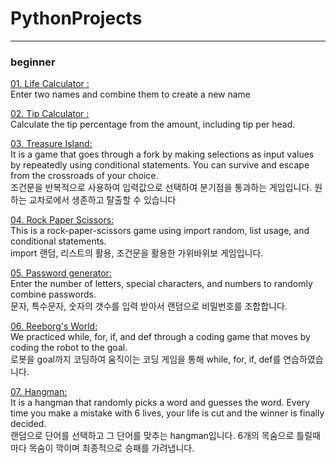# PythonProjects
<hr>

### beginner

<p><a href="https://github.com/littleduck1219/PythonProjects/blob/main/01.beginner%20project/01.make%20name/01.life_calculator.ipynb">01. Life Calculator : </a><br>
          Enter two names and combine them to create a new name</p>
<p><a href="https://github.com/littleduck1219/PythonProjects/blob/main/01.beginner%20project/02.tip%20calculator/02.tip%20calculator.ipynb">02. Tip Calculator : </a><br>
          Calculate the tip percentage from the amount, including tip per head.</p>
<p><a href="https://github.com/littleduck1219/PythonProjects/blob/main/01.beginner%20project/03.treasure%20island/treasure_island.py">03. Treasure Island: </a><br>
          It is a game that goes through a fork by making selections as input values by repeatedly using conditional statements. You can survive and escape from the crossroads of your choice.<br>
          조건문을 반복적으로 사용하여 입력값으로 선택하여 분기점을 통과하는 게임입니다. 원하는 교차로에서 생존하고 탈출할 수 있습니다</p>
<p><a href="https://github.com/littleduck1219/PythonProjects/blob/main/01.beginner%20project/04.rockpaperscissor/04.rock_paper_scissor.py">04. Rock Paper Scissors: </a><br>
          This is a rock-paper-scissors game using import random, list usage, and conditional statements.<br>
          import 랜덤, 리스트의 활용, 조건문을 활용한 가위바위보 게임입니다.</p>
<p><a href="https://github.com/littleduck1219/PythonProjects/blob/main/01.beginner%20project/04.rockpaperscissor/04.rock_paper_scissor.py">05. Password generator: </a><br>
          Enter the number of letters, special characters, and numbers to randomly combine passwords.<br>
          문자, 특수문자, 숫자의 갯수를 입력 받아서 랜덤으로 비밀번호를 조합합니다.</p>
<p><a href="https://github.com/littleduck1219/PythonProjects/blob/main/01.beginner%20project/04.rockpaperscissor/04.rock_paper_scissor.py">06. Reeborg's World: </a><br>
          We practiced while, for, if, and def through a coding game that moves by coding the robot to the goal.<br>
          로봇을 goal까지 코딩하여 움직이는 코딩 게임을 통해 while, for, if, def를 연습하였습니다.</p>
<p><a href="https://github.com/littleduck1219/PythonProjects/blob/main/01.beginner%20project/04.rockpaperscissor/04.rock_paper_scissor.py">07. Hangman: </a><br>
          It is a hangman that randomly picks a word and guesses the word. Every time you make a mistake with 6 lives, your life is cut and the winner is finally decided.<br>
          랜덤으로 단어를 선택하고 그 단어를 맞추는 hangman입니다. 6개의 목숨으로 틀릴때마다 목숨이 깍이며 최종적으로 승패를 가려냅니다.</p>






          